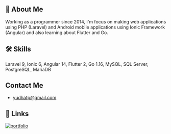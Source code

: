 ## 🚀 About Me
Working as a programmer since 2014, I'm focus on making web applications using PHP (Laravel) and Android mobile applications using Ionic Framework (Angular) and also learning about Flutter and Go.



## 🛠 Skills
Laravel 9, Ionic 6, Angular 14, Flutter 2, Go 1.16, MySQL, SQL Server, PostgreSQL, MariaDB


## Contact Me

- yudhatp@gmail.com


## 🔗 Links
[![portfolio](https://img.shields.io/badge/my_portfolio-000?style=for-the-badge&logo=ko-fi&logoColor=white)](https://yudhatp.com/)

